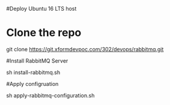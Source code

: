#Deploy Ubuntu 16 LTS host

# Clone the repo

git clone https://git.xformdevpoc.com/302/devops/rabbitmq.git

#Install RabbitMQ Server

sh install-rabbitmq.sh

#Apply configruation

sh apply-rabbitmq-configuration.sh